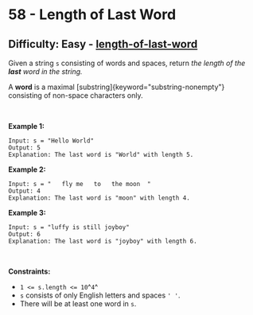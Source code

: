 # 58 - Length of Last Word

## Difficulty: Easy - [length-of-last-word](https://leetcode.com/problems/length-of-last-word/)

Given a string `s` consisting of words and spaces, return *the length of
the **last** word in the string.*

A **word** is a maximal [substring]{keyword="substring-nonempty"}
consisting of non-space characters only.

 

**Example 1:**

    Input: s = "Hello World"
    Output: 5
    Explanation: The last word is "World" with length 5.

**Example 2:**

    Input: s = "   fly me   to   the moon  "
    Output: 4
    Explanation: The last word is "moon" with length 4.

**Example 3:**

    Input: s = "luffy is still joyboy"
    Output: 6
    Explanation: The last word is "joyboy" with length 6.

 

**Constraints:**

-   `1 <= s.length <= 10`^`4`^
-   `s` consists of only English letters and spaces `' '`.
-   There will be at least one word in `s`.
